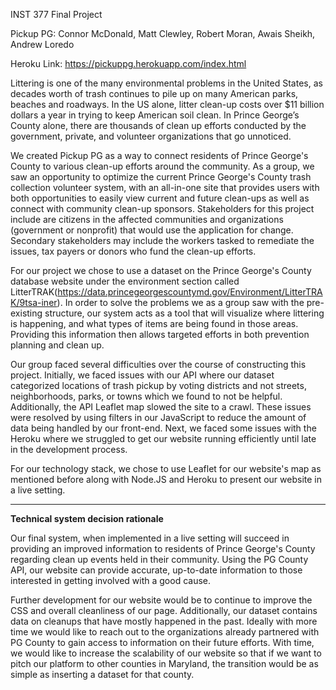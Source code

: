 INST 377 Final Project 

Pickup PG: Connor McDonald, Matt Clewley, Robert Moran, Awais Sheikh, Andrew Loredo

Heroku Link: https://pickuppg.herokuapp.com/index.html

Littering is one of the many environmental problems in the United States, as decades worth of trash continues to pile up on many American parks, beaches and roadways. In the US alone, litter clean-up costs over $11 billion dollars a year in trying to keep American soil clean. In Prince George’s County alone, there are thousands of clean up efforts conducted by the government, private, and volunteer organizations that go unnoticed.

We created Pickup PG as a way to connect residents of Prince George's County to various clean-up efforts around the community. As a group, we saw an opportunity to optimize the current Prince George's County trash collection volunteer system, with an all-in-one site that provides users with both opportunities to easily view current and future clean-ups as well as connect with community clean-up sponsors. Stakeholders for this project include are citizens in the affected communities and organizations (government or nonprofit) that would use the application for change. Secondary stakeholders may include the workers tasked to remediate the issues, tax payers or donors who fund the clean-up efforts.

For our project we chose to use a dataset on the Prince George's County database website under the environment section called LitterTRAK(https://data.princegeorgescountymd.gov/Environment/LitterTRAK/9tsa-iner). In order to solve the problems we as a group saw with the pre-existing structure, our system acts as a tool that will visualize where littering is happening, and what types of items are being found in those areas. Providing this information then allows targeted efforts in both prevention planning and clean up.

Our group faced several difficulties over the course of constructing this project. Initially, we faced issues with our API where our dataset categorized locations of trash pickup by voting districts and not streets, neighborhoods, parks, or towns which we found to not be helpful. Additionally, the API Leaflet map slowed the site to a crawl. These issues were resolved by using filters in our JavaScript to reduce the amount of data being handled by our front-end. Next, we faced some issues with the Heroku where we struggled to get our website running efficiently until late in the development process.

For our technology stack, we chose to use Leaflet for our website's map as mentioned before along with Node.JS and Heroku to present our website in a live setting. 

****************************************************************************************************************************************

**Technical system decision rationale**

Our final system, when implemented in a live setting will succeed in providing an improved information to residents of Prince George's County regarding clean up events held in their community. Using the PG County API, our website can provide accurate, up-to-date information to those interested in getting involved with a good cause.

Further development for our website would be to continue to improve the CSS and overall cleanliness of our page. Additionally, our dataset contains data on cleanups that have mostly happened in the past. Ideally with more time we would like to reach out to the organizations already partnered with PG County to gain access to information on their future efforts. With time, we would like to increase the scalability of our website so that if we want to pitch our platform to other counties in Maryland, the transition would be as simple as inserting a dataset for that county.
